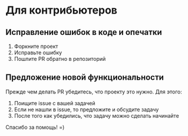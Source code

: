 # Для контрибьютеров
## Исправление ошибок в коде и опечатки
1. Форкните проект
2. Исправьте ошибку
3. Пошлите PR обратно в репозиторий

## Предложение новой функциональности
Прежде чем делать PR убедитесь, что проекту это нужно. Для этого:
1. Поищите issue с вашей задачей
2. Если не нашли в issue, то предложите и обсудите задачу
3. После того как убедились, что задачу можно сделать начинайте

Спасибо за помощь! =)